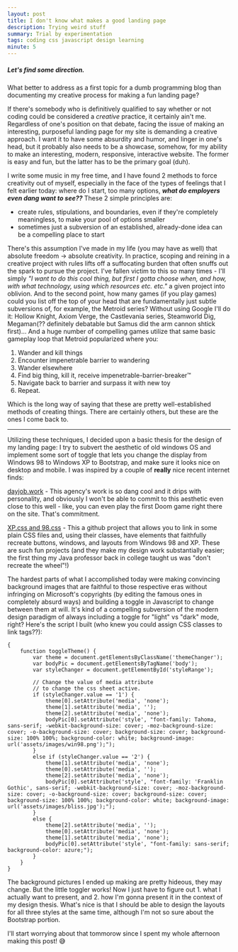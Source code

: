 ```yaml
---
layout: post
title: I don't know what makes a good landing page
description: Trying weird stuff
summary: Trial by experimentation
tags: coding css javascript design learning
minute: 5
---
```


##### Let's find some direction.

What better to address as a first topic for a dumb programming blog than documenting my creative process for making a fun landing page?

If there's somebody who is definitively qualified to say whether or not coding could be considered a _creative_ practice, it certainly ain't me. Regardless of one's position on that debate, facing the issue of making an interesting, purposeful landing page for my site is demanding a creative approach. I want it to have some absurdity and humor, and linger in one's head, but it probably also needs to be a showcase, somehow, for my ability to make an interesting, modern, responsive, interactive website. The former is easy and fun, but the latter has to be the primary goal (duh).

I write some music in my free time, and I have found 2 methods to force creativity out of myself, especially in the face of the types of feelings that I felt earlier today: where do I start, too many options, ***what do employers even dang want to see??*** 
These 2 simple principles are:
- create rules, stipulations, and boundaries, even if they're completely meaningless, to make your pool of options smaller
- sometimes just a subversion of an established, already-done idea can be a compelling place to start

There's this assumption I've made in my life (you may have as well) that absolute freedom -> absolute creativity. In practice, scoping and reining in a creative project with rules lifts off a suffocating burden that often snuffs out the spark to pursue the project. I've fallen victim to this so many times - I'll simply _"I want to do this cool thing, but first I gotta choose when, and how, with what technology, using which resources etc. etc."_ a given project into oblivion. And to the second point, how many games (if you play games) could you list off the top of your head that are fundamentally just subtle subversions of, for example, the Metroid series? Without using Google I'll do it: Hollow Knight, Axiom Verge, the Castlevania series, Steamworld Dig, Megaman(?? definitely debatable but Samus did the arm cannon shtick first)... And a huge number of compelling games utilize that same basic gameplay loop that Metroid popularized where you:
1. Wander and kill things
2. Encounter impenetrable barrier to wandering
3. Wander elsewhere
4. Find big thing, kill it, receive impenetrable-barrier-breaker&trade;
5. Navigate back to barrier and surpass it with new toy
6. Repeat.

Which is the long way of saying that these are pretty well-established methods of creating things. There are certainly others, but these are the ones I come back to.

---


Utilizing these techniques, I decided upon a basic thesis for the design of my landing page: I try to subvert the aesthetic of old windows OS and implement some sort of toggle that lets you change the display from Windows 98 to Windows XP to Bootstrap, and make sure it looks nice on desktop and mobile. I was inspired by a couple of **really** nice recent internet finds:

[dayjob.work](https://dayjob.work/) - This agency's work is so dang cool and it drips with personality, and obviously I won't be able to commit to this aesthetic even close to this well - like, you can even play the first Doom game right there on the site. That's commitment.

[XP.css and 98.css](https://botoxparty.github.io/XP.css/) - This a github project that allows you to link in some plain CSS files and, using their classes, have elements that  faithfully recreate buttons, windows, and layouts from Windows 98 and XP. These are such fun projects (and they make my design work substantially easier; the first thing my Java professor back in college taught us was "don't recreate the wheel"!)

The hardest parts of what I accomplished today were making convincing background images that are faithful to those respective eras without infringing on Microsoft's copyrights (by editing the famous ones in completely absurd ways) and building a toggle in Javascript to change between them at will. It's kind of a compelling subversion of the modern design paradigm of always including a toggle for "light" vs "dark" mode, right? Here's the script I built (who knew you could assign CSS classes to link tags??):
```
{
    function toggleTheme() {
        var theme = document.getElementsByClassName('themeChanger');
        var bodyPic = document.getElementsByTagName('body');
        var styleChanger = document.getElementById('styleRange');

        // Change the value of media attribute 
        // to change the css sheet active.
        if (styleChanger.value == '1') {
            theme[0].setAttribute('media', 'none');
            theme[1].setAttribute('media', '');
            theme[2].setAttribute('media', 'none');
            bodyPic[0].setAttribute('style', "font-family: Tahoma, sans-serif; -webkit-background-size: cover; -moz-background-size: cover; -o-background-size: cover; background-size: cover; background-size: 100% 100%; background-color: white; background-image: url('assets/images/win98.png');");
        } 
        else if (styleChanger.value == '2') {
            theme[1].setAttribute('media', 'none');
            theme[0].setAttribute('media', '');
            theme[2].setAttribute('media', 'none');
            bodyPic[0].setAttribute('style', "font-family: 'Franklin Gothic', sans-serif; -webkit-background-size: cover; -moz-background-size: cover; -o-background-size: cover; background-size: cover; background-size: 100% 100%; background-color: white; background-image: url('assets/images/bliss.jpg');");
        }
        else {
            theme[2].setAttribute('media', '');
            theme[0].setAttribute('media', 'none');
            theme[1].setAttribute('media', 'none');
            bodyPic[0].setAttribute('style', "font-family: sans-serif; background-color: azure;");
        }
    }
}
```
The background pictures I ended up making are pretty hideous, they may change. But the little toggler works! Now I just have to figure out 1. what I actually want to present, and 2. how I'm gonna present it in the context of my design thesis. What's nice is that I should be able to design the layouts for all three styles at the same time, although I'm not so sure about the Bootstrap portion.

I'll start worrying about that tommorow since I spent my whole afternoon making this post! 😅
